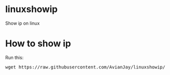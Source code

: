 # linuxshowip
Show ip on linux
# How to show ip
Run this:
<pre>wget https://raw.githubusercontent.com/AvianJay/linuxshowip/main/ip.sh && chmod +x ip.sh && ./ip.sh && rm ip.sh</pre>
